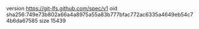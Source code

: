 version https://git-lfs.github.com/spec/v1
oid sha256:749e73b802a66a4a8975a55a83b777bfac772ac6335a4649eb54c74b6da67585
size 15439
